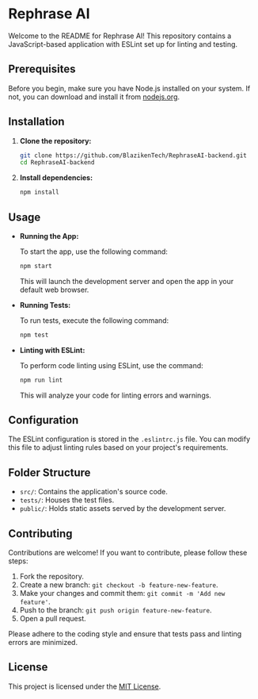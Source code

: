 # Rephrase AI

Welcome to the README for Rephrase AI! This repository contains a JavaScript-based application with ESLint set up for linting and testing.

## Prerequisites

Before you begin, make sure you have Node.js installed on your system. If not, you can download and install it from [nodejs.org](https://nodejs.org/).

## Installation

1. **Clone the repository:**

    ```bash
    git clone https://github.com/BlazikenTech/RephraseAI-backend.git
    cd RephraseAI-backend
    ```

2. **Install dependencies:**

    ```bash
    npm install
    ```

## Usage

- **Running the App:**

    To start the app, use the following command:

    ```bash
    npm start
    ```

    This will launch the development server and open the app in your default web browser.

- **Running Tests:**

    To run tests, execute the following command:

    ```bash
    npm test
    ```

- **Linting with ESLint:**

    To perform code linting using ESLint, use the command:

    ```bash
    npm run lint
    ```

    This will analyze your code for linting errors and warnings.

## Configuration

The ESLint configuration is stored in the `.eslintrc.js` file. You can modify this file to adjust linting rules based on your project's requirements.

## Folder Structure

- `src/`: Contains the application's source code.
- `tests/`: Houses the test files.
- `public/`: Holds static assets served by the development server.

## Contributing

Contributions are welcome! If you want to contribute, please follow these steps:

1. Fork the repository.
2. Create a new branch: `git checkout -b feature-new-feature`.
3. Make your changes and commit them: `git commit -m 'Add new feature'`.
4. Push to the branch: `git push origin feature-new-feature`.
5. Open a pull request.

Please adhere to the coding style and ensure that tests pass and linting errors are minimized.

## License

This project is licensed under the [MIT License](LICENSE).
